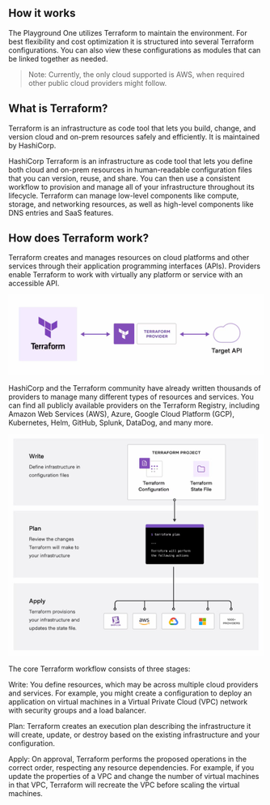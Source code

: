 ## How it works

The Playground One utilizes Terraform to maintain the environment. For best flexibility and cost optimization it is structured into several Terraform configurations. You can also view these configurations as modules that can be linked together as needed.

> Note: Currently, the only cloud supported is AWS, when required other public cloud providers might follow.

## What is Terraform?

Terraform is an infrastructure as code tool that lets you build, change, and version cloud and on-prem resources safely and efficiently. It is maintained by HashiCorp.

HashiCorp Terraform is an infrastructure as code tool that lets you define both cloud and on-prem resources in human-readable configuration files that you can version, reuse, and share. You can then use a consistent workflow to provision and manage all of your infrastructure throughout its lifecycle. Terraform can manage low-level components like compute, storage, and networking resources, as well as high-level components like DNS entries and SaaS features.

## How does Terraform work?

Terraform creates and manages resources on cloud platforms and other services through their application programming interfaces (APIs). Providers enable Terraform to work with virtually any platform or service with an accessible API.

![alt text](images/terraform-cloud-api.png "Terraform creates and manages cloud platforms and services through their APIs")

HashiCorp and the Terraform community have already written thousands of providers to manage many different types of resources and services. You can find all publicly available providers on the Terraform Registry, including Amazon Web Services (AWS), Azure, Google Cloud Platform (GCP), Kubernetes, Helm, GitHub, Splunk, DataDog, and many more.

![alt text](images/terraform-core-workflow.png "Terraform core workflow")

The core Terraform workflow consists of three stages:

Write: You define resources, which may be across multiple cloud providers and services. For example, you might create a configuration to deploy an application on virtual machines in a Virtual Private Cloud (VPC) network with security groups and a load balancer.

Plan: Terraform creates an execution plan describing the infrastructure it will create, update, or destroy based on the existing infrastructure and your configuration.

Apply: On approval, Terraform performs the proposed operations in the correct order, respecting any resource dependencies. For example, if you update the properties of a VPC and change the number of virtual machines in that VPC, Terraform will recreate the VPC before scaling the virtual machines.
